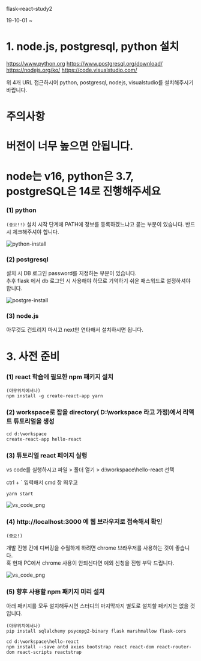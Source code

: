 flask-react-study2

19-10-01 ~ 





# 1. node.js, postgresql, python 설치 #


https://www.python.org
https://www.postgresql.org/download/
https://nodejs.org/ko/
https://code.visualstudio.com/
 
위 4개 URL 접근하시어 python, postgresql, nodejs, visualstudio를
설치해주시기 바랍니다. <br>
 
# 주의사항
# 버전이 너무 높으면 안됩니다.
# node는 v16, python은 3.7, postgreSQL은 14로 진행해주세요


### (1) python ###

 
```(중요!!)```
    설치 시작 단계에 PATH에 정보를 등록하겠느냐고 묻는 부분이 있습니다. 반드시 체크해주셔야 합니다.


![python-install](readme/python-install.png)
 

### (2) postgresql ###

설치 시 DB 로그인 password를 지정하는 부분이 있습니다.<br>
추후 flask 에서 db 로그인 시 사용해야 하므로 기억하기 쉬운 패스워드로 설정하셔야 합니다.<br>

 
![postgre-install](readme/postgre-install.png)




 

### (3) node.js ###

 

아무것도 건드리지 마시고 next만 연타해서 설치하시면 됩니다.<br>

 

# 3. 사전 준비 #

 

### (1) react 학습에 필요한 npm 패키지 설치 ###

 
```
(아무위치에서나)
npm install -g create-react-app yarn
```
 

### (2) workspace로 잡을 directory( D:\workspace 라고 가정)에서 리액트 튜토리얼을 생성 ###

 
```
cd d:\workspace
create-react-app hello-react
```




### (3) 튜토리얼 react 페이지 실행 ###

 

vs code를 실행하시고  파일 > 폴더 열기 > d:\workspace\hello-react 선택

ctrl + ` 입력해서 cmd 창 띄우고

```
yarn start
```
 ![vs_code_png](readme/vs_code_png.png)



 

### (4) http://localhost:3000 에 웹 브라우저로 접속해서 확인 ###

 

```(중요!)```

개발 진행 간에 디버깅을 수월하게 하려면 chrome 브라우저를 사용하는 것이 좋습니다.<br>
혹 현재 PC에서 chrome 사용이 안되신다면 예외 신청을 진행 부탁 드립니다.<br>

 ![vs_code_png](readme/hello_react.png)

### (5) 향후 사용할 npm 패키지 미리 설치 ###

 

아래 패키지를 모두 설치해두시면 스터디의 마지막까지 별도로 설치할 패키지는 없을 것입니다.

 
```
(아무위치에서나)
pip install sqlalchemy psycopg2-binary flask marshmallow flask-cors
```

 
```
cd d:\workspace\hello-react
npm install --save antd axios bootstrap react react-dom react-router-dom react-scripts reactstrap
    
```

